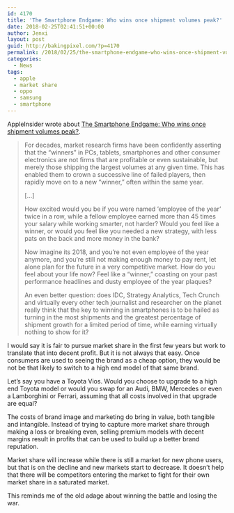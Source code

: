 ```yaml
---
id: 4170
title: 'The Smartphone Endgame: Who wins once shipment volumes peak?'
date: 2018-02-25T02:41:51+00:00
author: Jenxi
layout: post
guid: http://bakingpixel.com/?p=4170
permalink: /2018/02/25/the-smartphone-endgame-who-wins-once-shipment-volumes-peak/
categories:
  - News
tags:
  - apple
  - market share
  - oppo
  - samsung
  - smartphone
---
```

AppleInsider wrote about [The Smartphone Endgame: Who wins once shipment volumes peak?](http://appleinsider.com/articles/18/02/24/the-smartphone-endgame-who-wins-once-shipment-volumes-peak).

> For decades, market research firms have been confidently asserting that the &#8220;winners&#8221; in PCs, tablets, smartphones and other consumer electronics are not firms that are profitable or even sustainable, but merely those shipping the largest volumes at any given time. This has enabled them to crown a successive line of failed players, then rapidly move on to a new &#8220;winner,&#8221; often within the same year.
> 
> [&#8230;]
> 
> How excited would you be if you were named &#8217;employee of the year&#8217; twice in a row, while a fellow employee earned more than 45 times your salary while working smarter, not harder? Would you feel like a winner, or would you feel like you needed a new strategy, with less pats on the back and more money in the bank?
> 
> Now imagine its 2018, and you&#8217;re not even employee of the year anymore, and you&#8217;re still not making enough money to pay rent, let alone plan for the future in a very competitive market. How do you feel about your life now? Feel like a &#8220;winner,&#8221; coasting on your past performance headlines and dusty employee of the year plaques?
> 
> An even better question: does IDC, Strategy Analytics, Tech Crunch and virtually every other tech journalist and researcher on the planet really think that the key to winning in smartphones is to be hailed as turning in the most shipments and the greatest percentage of shipment growth for a limited period of time, while earning virtually nothing to show for it? 

I would say it is fair to pursue market share in the first few years but work to translate that into decent profit. But it is not always that easy. Once consumers are used to seeing the brand as a cheap option, they would be not be that likely to switch to a high end model of that same brand.

Let&#8217;s say you have a Toyota Vios. Would you choose to upgrade to a high end Toyota model or would you swap for an Audi, BMW, Mercedes or even a Lamborghini or Ferrari, assuming that all costs involved in that upgrade are equal?

The costs of brand image and marketing do bring in value, both tangible and intangible. Instead of trying to capture more market share through making a loss or breaking even, selling premium models with decent margins result in profits that can be used to build up a better brand reputation.

Market share will increase while there is still a market for new phone users, but that is on the decline and new markets start to decrease. It doesn&#8217;t help that there will be competitors entering the market to fight for their own market share in a saturated market.

This reminds me of the old adage about winning the battle and losing the war.